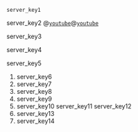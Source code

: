 ```ngMeta
server_key1
```

server_key2
@[`youtube`](l7kd5ZHXEoI)@[`youtube`](zN29NHUy7g0)



server_key3


server_key4


server_key5


1. server_key6
2. server_key7
3. server_key8
4. server_key9
5. server_key10
server_key11
server_key12
1. server_key13
2. server_key14
